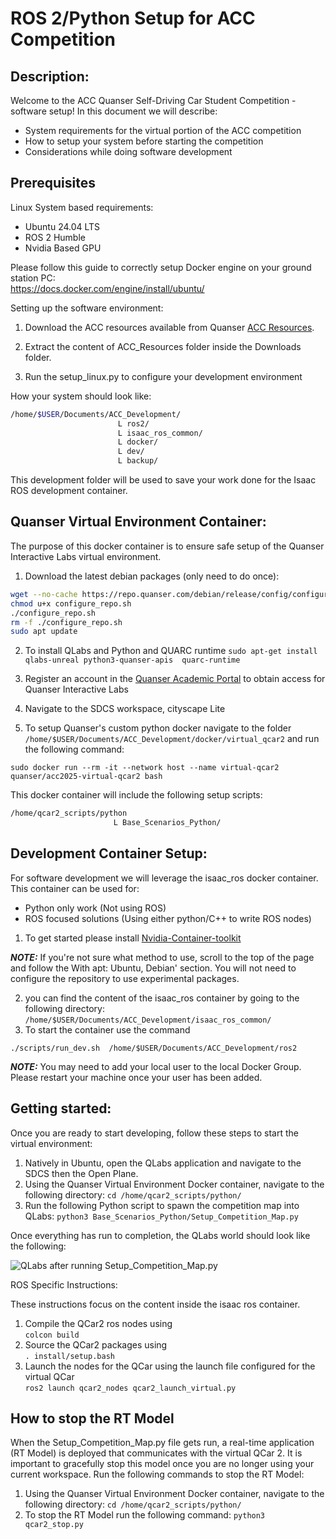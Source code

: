 # ROS 2/Python Setup for ACC Competition

## Description: 
Welcome to the ACC Quanser Self-Driving Car Student Competition - software setup!
In this document we will describe:
- System requirements for the virtual portion of the ACC competition
- How to setup your system before starting the competition
- Considerations while doing software development 

## Prerequisites 

Linux System based requirements:

- Ubuntu 24.04 LTS
- ROS 2 Humble 
- Nvidia Based GPU 

Please follow this guide to correctly setup Docker engine on your ground station PC: \
https://docs.docker.com/engine/install/ubuntu/ 

Setting up the software environment: 

1. Download the ACC resources available from Quanser [ACC Resources](https://quanserinc.box.com/s/g2690n3jwbhquwr8uqdz0b45m5wx945z).

2. Extract the content of ACC_Resources folder inside the Downloads folder. 

3. Run the setup_linux.py to configure your development environment

How your system should look like: 
``` bash 
/home/$USER/Documents/ACC_Development/ 
                        L ros2/
                        L isaac_ros_common/
                        L docker/
                        L dev/
                        L backup/
```
This development folder will be used to save your work done for the Isaac ROS development container. 

## Quanser Virtual Environment Container:

The purpose of this docker container is to ensure safe setup of the Quanser Interactive Labs virtual environment. 

1. Download the latest debian packages (only need to do once): 
``` bash 
wget --no-cache https://repo.quanser.com/debian/release/config/configure_repo.sh 
chmod u+x configure_repo.sh
./configure_repo.sh 
rm -f ./configure_repo.sh 
sudo apt update 
```
2. To install QLabs and Python and QUARC runtime 
` sudo apt-get install qlabs-unreal python3-quanser-apis  quarc-runtime ` 

3. Register an account in the [Quanser Academic Portal](https://portal.quanser.com/Accounts/Register) to obtain access for Quanser Interactive Labs

4. Navigate to the SDCS workspace, cityscape Lite   

5. To setup Quanser's custom python docker navigate to the folder `/home/$USER/Documents/ACC_Development/docker/virtual_qcar2` and run the following command: 

 ```sudo docker run --rm -it --network host --name virtual-qcar2 quanser/acc2025-virtual-qcar2 bash  ```

This docker container will include the following setup scripts:
 ``` bash
/home/qcar2_scripts/python 
                        L Base_Scenarios_Python/
```

## Development Container Setup:

For software development we will leverage the isaac_ros docker container. This container can be used for:
- Python only work (Not using ROS)
- ROS focused solutions (Using either python/C++ to write ROS nodes) 

1. To get started please install [Nvidia-Container-toolkit](https://docs.nvidia.com/datacenter/cloud-native/container-toolkit/latest/install-guide.html#configuring-docker) 

**_NOTE:_**  If you're not sure what method to use, scroll to the top of the page and follow the With apt: Ubuntu, Debian' section. You will not need to configure the repository to use experimental packages.

2. you can find the content of the isaac_ros container by going to the following directory: ```/home/$USER/Documents/ACC_Development/isaac_ros_common/```
3. To start the container use the command 

 ``` ./scripts/run_dev.sh  /home/$USER/Documents/ACC_Development/ros2  ``` 

**_NOTE:_**  You may need to add your local user to the local Docker Group. Please restart your machine once your user has been added. 

    
## Getting started:

Once you are ready to start developing, follow these steps to start the virtual environment:

1. Natively in Ubuntu, open the QLabs application and navigate to the SDCS then the Open Plane.
2. Using the Quanser Virtual Environment Docker container, navigate to the following directory: `cd /home/qcar2_scripts/python/`
3. Run the following Python script to spawn the competition map into QLabs: `python3 Base_Scenarios_Python/Setup_Competition_Map.py`

Once everything has run to completion, the QLabs world should look like the following:

![QLabs after running Setup_Competition_Map.py](https://github.com/quanser/ACC-Competition-2025/blob/main/Software_Setup/HowToStart.png "QLabs after running Setup_Competition_Map.py")

ROS Specific Instructions:  

These instructions focus on the content inside the isaac ros container. 
1. Compile the QCar2 ros nodes using \
```colcon build``` 
3. Source the QCar2 packages using \
```. install/setup.bash``` 
4. Launch the nodes for the QCar using the launch file configured for the virtual QCar \
 ``` ros2 launch qcar2_nodes qcar2_launch_virtual.py  ```

## How to stop the RT Model

When the Setup_Competition_Map.py file gets run, a real-time application (RT Model) is deployed that communicates with the virtual QCar 2. It is important to gracefully stop this model once you are no longer using your current workspace. Run the following commands to stop the RT Model:

1. Using the Quanser Virtual Environment Docker container, navigate to the following directory: ```cd /home/qcar2_scripts/python/```
2. To stop the RT Model run the following command: ```python3 qcar2_stop.py```

